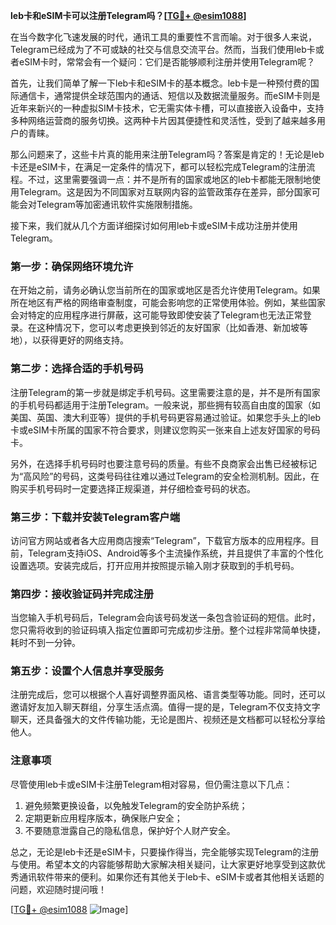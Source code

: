 **leb卡和eSIM卡可以注册Telegram吗？[[TG💪+ @esim1088](https://t.me/s/esim1088)]**

在当今数字化飞速发展的时代，通讯工具的重要性不言而喻。对于很多人来说，Telegram已经成为了不可或缺的社交与信息交流平台。然而，当我们使用leb卡或者eSIM卡时，常常会有一个疑问：它们是否能够顺利注册并使用Telegram呢？

首先，让我们简单了解一下leb卡和eSIM卡的基本概念。leb卡是一种预付费的国际通信卡，通常提供全球范围内的通话、短信以及数据流量服务。而eSIM卡则是近年来新兴的一种虚拟SIM卡技术，它无需实体卡槽，可以直接嵌入设备中，支持多种网络运营商的服务切换。这两种卡片因其便捷性和灵活性，受到了越来越多用户的青睐。

那么问题来了，这些卡片真的能用来注册Telegram吗？答案是肯定的！无论是leb卡还是eSIM卡，在满足一定条件的情况下，都可以轻松完成Telegram的注册流程。不过，这里需要强调一点：并不是所有的国家或地区的leb卡都能无限制地使用Telegram。这是因为不同国家对互联网内容的监管政策存在差异，部分国家可能会对Telegram等加密通讯软件实施限制措施。

接下来，我们就从几个方面详细探讨如何用leb卡或eSIM卡成功注册并使用Telegram。

### **第一步：确保网络环境允许**
在开始之前，请务必确认您当前所在的国家或地区是否允许使用Telegram。如果所在地区有严格的网络审查制度，可能会影响您的正常使用体验。例如，某些国家会对特定的应用程序进行屏蔽，这可能导致即使安装了Telegram也无法正常登录。在这种情况下，您可以考虑更换到邻近的友好国家（比如香港、新加坡等地），以获得更好的网络支持。

### **第二步：选择合适的手机号码**
注册Telegram的第一步就是绑定手机号码。这里需要注意的是，并不是所有国家的手机号码都适用于注册Telegram。一般来说，那些拥有较高自由度的国家（如美国、英国、澳大利亚等）提供的手机号码更容易通过验证。如果您手头上的leb卡或eSIM卡所属的国家不符合要求，则建议您购买一张来自上述友好国家的号码卡。

另外，在选择手机号码时也要注意号码的质量。有些不良商家会出售已经被标记为“高风险”的号码，这类号码往往难以通过Telegram的安全检测机制。因此，在购买手机号码时一定要选择正规渠道，并仔细检查号码的状态。

### **第三步：下载并安装Telegram客户端**
访问官方网站或者各大应用商店搜索“Telegram”，下载官方版本的应用程序。目前，Telegram支持iOS、Android等多个主流操作系统，并且提供了丰富的个性化设置选项。安装完成后，打开应用并按照提示输入刚才获取到的手机号码。

### **第四步：接收验证码并完成注册**
当您输入手机号码后，Telegram会向该号码发送一条包含验证码的短信。此时，您只需将收到的验证码填入指定位置即可完成初步注册。整个过程非常简单快捷，耗时不到一分钟。

### **第五步：设置个人信息并享受服务**
注册完成后，您可以根据个人喜好调整界面风格、语言类型等功能。同时，还可以邀请好友加入聊天群组，分享生活点滴。值得一提的是，Telegram不仅支持文字聊天，还具备强大的文件传输功能，无论是图片、视频还是文档都可以轻松分享给他人。

### **注意事项**
尽管使用leb卡或eSIM卡注册Telegram相对容易，但仍需注意以下几点：
1. 避免频繁更换设备，以免触发Telegram的安全防护系统；
2. 定期更新应用程序版本，确保账户安全；
3. 不要随意泄露自己的隐私信息，保护好个人财产安全。

总之，无论是leb卡还是eSIM卡，只要操作得当，完全能够实现Telegram的注册与使用。希望本文的内容能够帮助大家解决相关疑问，让大家更好地享受到这款优秀通讯软件带来的便利。如果你还有其他关于leb卡、eSIM卡或者其他相关话题的问题，欢迎随时提问哦！

[[TG💪+ @esim1088](https://t.me/s/esim1088) ![Image](https://i.postimg.cc/4NQfJmqS/Snipaste-2025-05-13-00-14-12.png)]